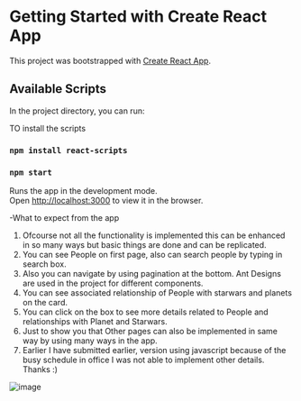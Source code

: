 # Getting Started with Create React App
This project was bootstrapped with [Create React App](https://github.com/facebook/create-react-app).
## Available Scripts
In the project directory, you can run:

TO install the scripts

### `npm install react-scripts`

### `npm start`
Runs the app in the development mode.\
Open [http://localhost:3000](http://localhost:3000) to view it in the browser.


-What to expect from the app

1. Ofcourse not all the functionality is implemented this can be enhanced in so many ways but basic things are done and can be replicated.
2. You can see People on first page, also can search people by typing in search box.
3. Also you can navigate by using pagination at the bottom. Ant Designs are used in the project for different components.
4. You can see associated relationship of People with starwars and planets on the card.
5. You can click on the box to see more details related to People and relationships with Planet and Starwars.
6. Just to show you that Other pages can also be implemented in same way by using many ways in the app.
7. Earlier I have submitted earlier, version using javascript because of the busy schedule in office I was not able to implement other details. Thanks :)

![image](https://user-images.githubusercontent.com/73927753/234555654-4ebeb955-78f0-4111-ac54-ef4a720be2e1.png)
